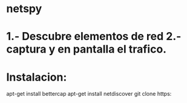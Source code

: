 # netspy

# 1.- Descubre elementos de red 2.- captura y en pantalla el trafico.

# Instalacion:

apt-get install bettercap
apt-get install netdiscover
git clone https:
